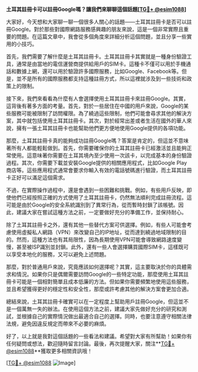 **土耳其註冊卡可以註冊Google嗎？讓我們來聊聊這個話題[[TG💪+ @esim1088](https://t.me/s/esim1088)]**

大家好，今天想和大家聊一聊一個很多人關心的話題——土耳其註冊卡是否可以註冊Google。對於那些對國際網路服務感興趣的朋友來說，這是一個非常實際且重要的問題。在這篇文章中，我會從多個角度來詳細分析這個問題，並且分享一些實用的小技巧。

首先，我們需要了解什麼是土耳其註冊卡。土耳其註冊卡其實就是一種身份驗證工具，通常是由當地的電信運營商提供給用戶的SIM卡。這種卡不僅可以用於手機通話和數據上網，還可以用於驗證許多國際服務，比如Google、Facebook等。但是，並不是所有的國際服務都支持這種註冊方式，所以這裡就涉及到一些技術和政策上的限制。

接下來，我們來看看為什麼有人會選擇使用土耳其註冊卡來註冊Google。其實，這背後有著多方面的考量。首先，對於一些居住在中國的用戶來說，Google的某些服務可能被限制了訪問權限。為了繞過這些限制，他們可能會尋求其他的解決方案，其中就包括使用土耳其註冊卡。其次，對於經常出差或者生活在國外的華人來說，擁有一張土耳其註冊卡也能幫助他們更方便地使用Google提供的各項功能。

那麼，土耳其註冊卡真的能夠成功註冊Google嗎？答案是肯定的，但這並不意味著所有人都能輕鬆做到。首先，你需要確保你的土耳其註冊卡已經激活並且能夠正常使用。這意味著你需要在土耳其境內至少使用一次該卡，以完成基本的身份驗證過程。其次，你需要下載並安裝Google提供的相關應用程式，比如Google Play商店等。這些應用程式通常會要求你輸入有效的電話號碼進行驗證，而土耳其註冊卡正好可以滿足這個需求。

不過，在實際操作過程中，還是會遇到一些困難和挑戰。例如，有些用戶反映，即使他們已經按照正確的方式使用了土耳其註冊卡，仍然無法順利完成註冊流程。這可能是由於Google的安全系統識別到了異常行為，從而暫時封鎖了該帳號。因此，建議大家在嘗試這種方法之前，一定要做好充分的準備工作，並保持耐心。

除了土耳其註冊卡之外，還有其他一些替代方案可供選擇。例如，有些人可能會考慮使用虛擬私人網路（VPN）來改變自己的IP地址，從而達到繞過地域限制的目的。然而，這種方法也有其局限性，因為長期使用VPN可能會導致網路速度變慢，甚至被ISP識別並封鎖。此外，還有一些人會選擇購買國際SIM卡，這樣既可以享受本地化的服務，又可以避免上述問題。

那麼，對於普通用戶來說，究竟應該如何選擇呢？其實，這主要取決於你的具體需求和情況。如果你只是偶爾需要訪問Google的一些特定功能，那麼使用土耳其註冊卡可能是一個相對簡單且成本低廉的方法。但如果你需要頻繁地使用這些服務，並且希望獲得更好的穩定性和安全性，那麼或許考慮其他的解決方案會更加合適。

總結來說，土耳其註冊卡確實可以在一定程度上幫助用戶註冊Google，但這並不是一個萬無一失的辦法。在使用這個方法之前，建議大家先做好充分的研究和測試，並根據自己的實際情況做出最適合自己的選擇。同時，也要注意遵守相關法律法規，避免因違反規定而帶來不必要的麻煩。

好了，以上就是我對這個話題的一些看法和建議。希望對大家有所幫助！如果你有任何疑問或想法，歡迎隨時留言討論。最後，再次提醒大家，關注**[TG💪+ @esim1088](https://t.me/s/esim1088)**獲取更多相關資訊哦！

[[TG💪+ @esim1088](https://t.me/s/esim1088) ![Image](https://i.postimg.cc/4NQfJmqS/Snipaste-2025-05-13-00-14-12.png)]